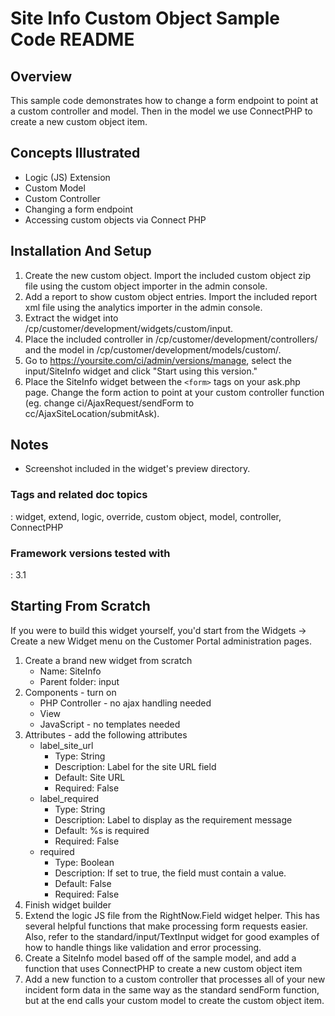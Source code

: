 # Site Info Custom Object Sample Code README

## Overview

This sample code demonstrates how to change a form endpoint to point at a custom controller and model. Then in the model we use ConnectPHP to create a new custom object item. 

## Concepts Illustrated

* Logic (JS) Extension
* Custom Model
* Custom Controller
* Changing a form endpoint
* Accessing custom objects via Connect PHP

## Installation And Setup
 
1. Create the new custom object. Import the included custom object zip file using the custom object importer in the admin console.
2. Add a report to show custom object entries. Import the included report xml file using the analytics importer in the admin console.
3. Extract the widget into /cp/customer/development/widgets/custom/input.
4. Place the included controller in /cp/customer/development/controllers/ and the model in /cp/customer/development/models/custom/.
5. Go to https://yoursite.com/ci/admin/versions/manage, select the input/SiteInfo widget and click "Start using this version."
6. Place the SiteInfo widget between the `<form>` tags on your ask.php page. Change the form action to point at your custom controller function (eg. change ci/AjaxRequest/sendForm to cc/AjaxSiteLocation/submitAsk).

## Notes

* Screenshot included in the widget's preview directory.

### Tags and related doc topics

:   widget, extend, logic, override, custom object, model, controller, ConnectPHP

### Framework versions tested with

:   3.1

## Starting From Scratch ##

If you were to build this widget yourself, you'd start from the Widgets → Create a new Widget menu on the Customer Portal administration pages.

1. Create a brand new widget from scratch
    * Name: SiteInfo
    * Parent folder: input
3. Components - turn on
    * PHP Controller - no ajax handling needed
    * View
    * JavaScript - no templates needed
4. Attributes - add the following attributes
    * label_site_url
        - Type: String
        - Description: Label for the site URL field
        - Default: Site URL
        - Required: False
    * label_required
        - Type: String
        - Description: Label to display as the requirement message
        - Default: %s is required
        - Required: False
    * required
        - Type: Boolean
        - Description: If set to true, the field must contain a value.
        - Default: False
        - Required: False
5. Finish widget builder
6. Extend the logic JS file from the RightNow.Field widget helper. This has several helpful functions that make processing form requests easier. Also, refer to the standard/input/TextInput widget for good examples of how to handle things like validation and error processing. 
7. Create a SiteInfo model based off of the sample model, and add a function that uses ConnectPHP to create a new custom object item
8. Add a new function to a custom controller that processes all of your new incident form data in the same way as the standard sendForm function, but at the end calls your custom model to create the custom object item.

